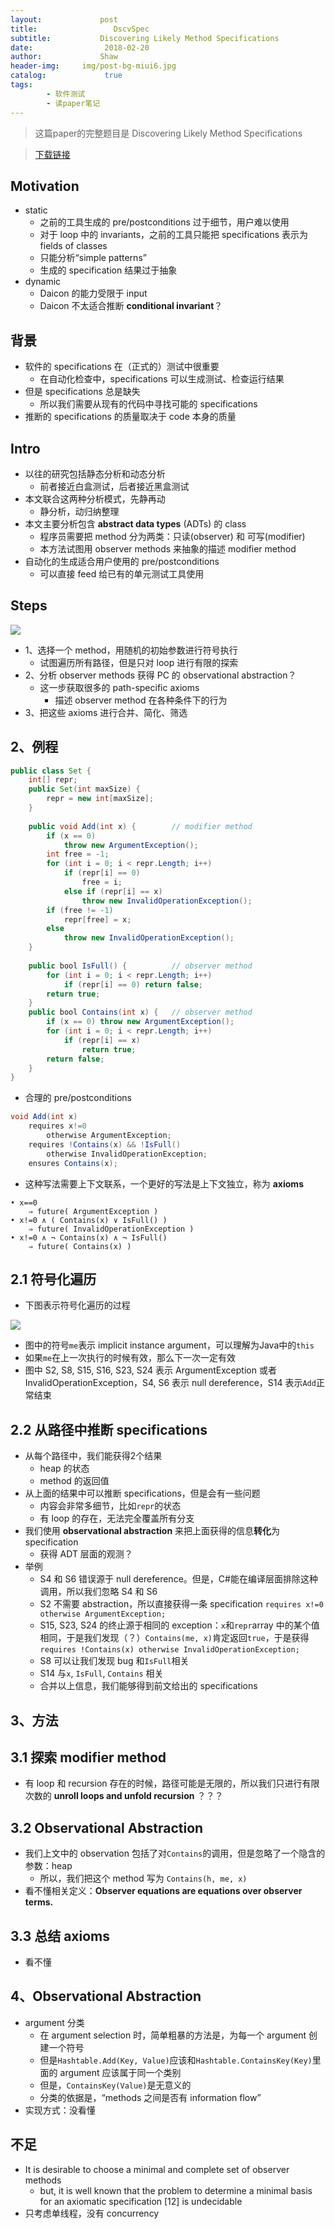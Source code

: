 ```yaml
---
layout:             post
title:                 DscvSpec
subtitle:           Discovering Likely Method Specifications
date:      	         2018-02-20
author:             Shaw
header-img:     img/post-bg-miui6.jpg
catalog: 	         true
tags:
        - 软件测试
        - 读paper笔记
---
```


> 这篇paper的完整题目是 
Discovering Likely Method Specifications

>[下载链接](https://www.microsoft.com/en-us/research/wp-content/uploads/2006/03/tr-2005-146.pdf) 

Motivation
-
- static
	- 之前的工具生成的 pre/postconditions 过于细节，用户难以使用
	- 对于 loop 中的 invariants，之前的工具只能把 specifications 表示为 fields of classes
	- 只能分析“simple patterns”
	- 生成的 specification 结果过于抽象
- dynamic
	- Daicon 的能力受限于 input
	- Daicon 不太适合推断 **conditional invariant**？

背景
-
- 软件的 specifications 在（正式的）测试中很重要
	- 在自动化检查中，specifications 可以生成测试、检查运行结果
- 但是 specifications 总是缺失
	- 所以我们需要从现有的代码中寻找可能的 specifications
- 推断的 specifications 的质量取决于 code 本身的质量

Intro
-
- 以往的研究包括静态分析和动态分析
	- 前者接近白盒测试，后者接近黑盒测试
- 本文联合这两种分析模式，先静再动
	- 静分析，动归纳整理
- 本文主要分析包含 **abstract data types** (ADTs) 的 class
	- 程序员需要把 method 分为两类：只读(observer) 和 可写(modifier)
	- 本方法试图用 observer methods 来抽象的描述 modifier method
- 自动化的生成适合用户使用的 pre/postconditions
	- 可以直接 feed 给已有的单元测试工具使用

Steps
-
![](https://raw.githubusercontent.com/xiaoran-tang/xiaoran-tang.github.io/master/img/DscvSpec.png)

- 1、选择一个 method，用随机的初始参数进行符号执行
	- 试图遍历所有路径，但是只对 loop 进行有限的探索
- 2、分析 observer methods 获得 PC 的 observational abstraction？
	- 这一步获取很多的 path-specific axioms
		- 描述 observer method 在各种条件下的行为
- 3、把这些 axioms 进行合并、简化、筛选

2、例程
-
```java
public class Set {
	int[] repr;
	public Set(int maxSize) { 
		repr = new int[maxSize]; 
	}
	
	public void Add(int x) {		// modifier method
		if (x == 0) 
			throw new ArgumentException();
		int free = -1;
		for (int i = 0; i < repr.Length; i++)
			if (repr[i] == 0) 
				free = i;
			else if (repr[i] == x)
				throw new InvalidOperationException();
		if (free != -1) 
			repr[free] = x;
		else
			throw new InvalidOperationException();
	}
	
	public bool IsFull() {			// observer method
		for (int i = 0; i < repr.Length; i++)
			if (repr[i] == 0) return false;
		return true;
	}
	public bool Contains(int x) {	// observer method
		if (x == 0) throw new ArgumentException();
		for (int i = 0; i < repr.Length; i++)
			if (repr[i] == x) 
				return true;
		return false;
	}
}
```

- 合理的 pre/postconditions

```java
void Add(int x)
	requires x!=0
		otherwise ArgumentException;
	requires !Contains(x) && !IsFull()
		otherwise InvalidOperationException;
	ensures Contains(x);
```

- 这种写法需要上下文联系，一个更好的写法是上下文独立，称为 **axioms**

```
• x==0 
	⇒ future( ArgumentException )
• x!=0 ∧ ( Contains(x) ∨ IsFull() )
	⇒ future( InvalidOperationException )
• x!=0 ∧ ¬ Contains(x) ∧ ¬ IsFull()
	⇒ future( Contains(x) )
```

2.1 符号化遍历
-
- 下图表示符号化遍历的过程

![](https://raw.githubusercontent.com/xiaoran-tang/xiaoran-tang.github.io/master/img/DscvSpec_1.png)

- 图中的符号`me`表示 implicit instance argument，可以理解为Java中的`this`
- 如果`me`在上一次执行的时候有效，那么下一次一定有效
- 图中 S2, S8, S15, S16, S23, S24 表示 ArgumentException 或者 InvalidOperationException，S4, S6 表示 null dereference，S14 表示`Add`正常结束

2.2 从路径中推断 specifications
-
- 从每个路径中，我们能获得2个结果
	- heap 的状态
	- method 的返回值
- 从上面的结果中可以推断 specifications，但是会有一些问题
	- 内容会非常多细节，比如`repr`的状态
	- 有 loop 的存在，无法完全覆盖所有分支
- 我们使用 **observational abstraction** 来把上面获得的信息**转化**为 specification
	- 获得 ADT 层面的观测？
- 举例
	- S4 和 S6 错误源于 null dereference。但是，C#能在编译层面排除这种调用，所以我们忽略 S4 和 S6
	- S2 不需要 abstraction，所以直接获得一条 specification `requires x!=0 otherwise ArgumentException;`
	- S15, S23, S24 的终止源于相同的 exception：`x`和`repr`array 中的某个值相同，于是我们发现（？）`Contains(me, x)`肯定返回`true`，于是获得`requires !Contains(x)
otherwise InvalidOperationException;`
	- S8 可以让我们发现 bug 和`IsFull`相关
	- S14 与`x`, `IsFull`, `Contains` 相关
	- 合并以上信息，我们能够得到前文给出的 specifications
	
3、方法
-

3.1 探索 modifier method
-
- 有 loop 和 recursion 存在的时候，路径可能是无限的，所以我们只进行有限次数的 **unroll loops and unfold recursion** ？？？

3.2 Observational Abstraction
-
- 我们上文中的 observation 包括了对`Contains`的调用，但是忽略了一个隐含的参数：heap
	- 所以，我们把这个 method 写为 `Contains(h, me, x)`
- 看不懂相关定义：**Observer equations are equations over observer terms.**

3.3 总结 axioms
-
- 看不懂

4、Observational Abstraction
-
- argument 分类
	- 在 argument selection 时，简单粗暴的方法是，为每一个 argument 创建一个符号
	- 但是`Hashtable.Add(Key, Value)`应该和`Hashtable.ContainsKey(Key)`里面的 argument 应该属于同一个类别
	- 但是，`ContainsKey(Value)`是无意义的
	- 分类的依据是，“methods 之间是否有 information flow”
- 实现方式：没看懂

不足
-
- It is desirable to choose a minimal and complete set of observer methods
	- but, it is well known that the problem to determine a minimal basis for an axiomatic specification [12] is undecidable
- 只考虑单线程，没有 concurrency
